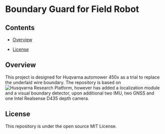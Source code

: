Boundary Guard for Field Robot 
======


## Contents

- [Overview](##Overview)
<!-- - [Getting started](#Getting-started) -->
<!-- - [Main launchfile](#Main-launchfile) -->
<!-- - [Configuration files](#Configuration-files) -->
<!-- - [API documentation](#API-documentation) -->
- [License](##License)
<!-- - [Read more](##Read-more) -->


## Overview
This project is designed for Huqvarna automower 450x as a trial to replace the underlaid wire boundary. The repository is based on ![Husqvarna Research Platform](https://github.com/HusqvarnaResearch/hrp), however has added a localization module and a visual boundary detector, upon additional two IMU, two GNSS and one Intel Realsense D435 depth camera. 


## License
This repository is under the open source MIT License. 

